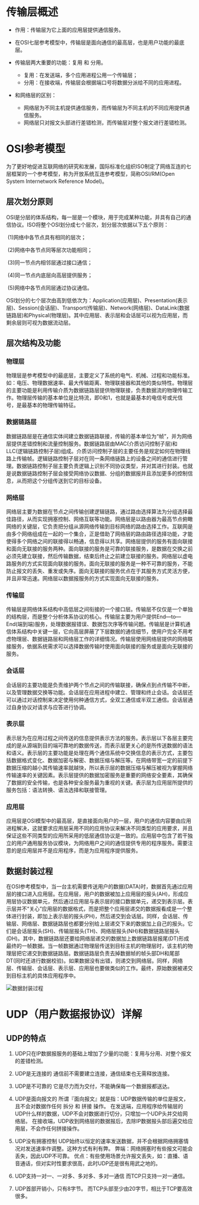 # 传输层概述

* 作用：传输层为它上面的应用层提供通信服务。

* 在OSI七层参考模型中，传输层是面向通信的最高层，也是用户功能的最底层。

* 传输层两大重要的功能：复用 和 分用。
  * 复用：在发送端，多个应用进程公用一个传输层；
  * 分用：在接收端，传输层会根据端口号将数据分派给不同的应用进程。
* 和网络层的区别：
  * 网络层为不同主机提供通信服务，而传输层为不同主机的不同应用提供通信服务。
  * 网络层只对报文头部进行差错检测，而传输层对整个报文进行差错检测。

# OSI参考模型

​		为了更好地促进互联网络的研究和发展，国际标准化组织ISO制定了网络互连的七层框架的一个参考模型，称为开放系统互连参考模型，简称OSI/RM(Open System Internetwork Reference Model)。

## 层次划分原则

​		OSI是分层的体系结构，每一层是一个模块，用于完成某种功能，并具有自己的通信协议。ISO将整个OSI划分成七个层次，划分层次依据以下五个原则：

​	(1)网络中各节点具有相同的层次；

​	(2)网络中各节点同等层次功能相同；

​	(3)同一节点内相邻层通过接口通信；

​	(4)同一节点内底层向高层提供服务；

​	(5)网络中各节点同层通过协议通信。

​		OSI划分的七个层次由高到低依次为：Application(应用层)、Presentation(表示层)、Session(会话层)、Transport(传输层)、Network(网络层)、DataLink(数据链路层)和Physical(物理层)。其中应用层、表示层和会话层可以视为应用层，而剩余层则可视为数据流动层。

## 层次结构及功能

### 物理层

​		物理层是参考模型中的最底层，主要定义了系统的电气、机械、过程和功能标准。如：电压、物理数据速率、最大传输距离、物理联接器和其他的类似特性。物理层的主要功能是利用传输介质为数据链路层提供物理联接，负责数据流的物理传输工作。物理层传输的基本单位是比特流，即0和1，也就是最基本的电信号或光信号，是最基本的物理传输特征。

### 数据链路层

​		数据链路层是在通信实体间建立数据链路联接，传输的基本单位为“帧”，并为网络层提供差错控制和流量控制服务。数据链路层由MAC(介质访问控制子层)和LLC(逻辑链路控制子层)组成。介质访问控制子层的主要任务是规定如何在物理线路上传输帧。逻辑链路控制子层对在同一条网络链路上的设备之间的通信进行管理。数据链路控制子层主要负责逻辑上识别不同协议类型，并对其进行封装。也就是说数据链路控制子层会接受网络协议数据、分组的数据报并且添加更多的控制信息，从而把这个分组传送到它的目标设备。

### 网络层

​		网络层主要为数据在节点之间传输创建逻辑链路，通过路由选择算法为分组选择最佳路径，从而实现拥塞控制、网络互联等功能。网络层是以路由器为最高节点俯瞰网络的关键层，它负责把分组从源网络传输到目标网络的路由选择工作。互联网是由多个网络组成在一起的一个集合，正是借助了网络层的路由路径选择功能，才能使得多个网络之间的联接得以畅通，信息得以共享。网络层提供的服务有面向联接和面向无联接的服务两种。面向联接的服务是可靠的联接服务，是数据在交换之前必须先建立联接，然后传输数据，结束后终止之前建立联接的服务。网络层以虚电路服务的方式实现面向联接的服务。面向无联接的服务是一种不可靠的服务，不能防止报文的丢失、重发或失序。面向无联接的服务优点在于其服务方式灵活方便，并且非常迅速。网络层以数据报服务的方式实现面向无联接的服务。

### 传输层

​		传输层是网络体系结构中高低层之间衔接的一个接口层。传输层不仅仅是一个单独的结构层，而是整个分析体系协议的核心。传输层主要为用户提供End—to—End(端到端)服务，处理数据报错误、数据包次序等传输问题。传输层是计算机通信体系结构中关键一层，它向高层屏蔽了下层数据的通信细节，使用户完全不用考虑物理层、数据链路层和网络层工作的详细情况。传输层使用网络层提供的网络联接服务，依据系统需求可以选择数据传输时使用面向联接的服务或是面向无联接的服务。

### 会话层

​		会话层的主要功能是负责维护两个节点之间的传输联接，确保点到点传输不中断，以及管理数据交换等功能。会话层在应用进程中建立、管理和终止会话。会话层还可以通过对话控制来决定使用何种通信方式，全双工通信或半双工通信。会话层通过自身协议对请求与应答进行协调。

### 表示层

​		表示层为在应用过程之间传送的信息提供表示方法的服务。表示层以下各层主要完成的是从源端到目的端可靠地的数据传送，而表示层更关心的是所传送数据的语法和语义。表示层的主要功能是处理在两个通信系统中交换信息的表示方式，主要包括数据格式变化、数据加密与解密、数据压缩与解压等。在网络带宽一定的前提下数据压缩的越小其传输速率就越快，所以表示层的数据压缩与解压被视为掌握网络传输速率的关键因素。表示层提供的数据加密服务是重要的网络安全要素，其确保了数据的安全传输，也是各种安全服务最为重视的关键。表示层为应用层所提供的服务包括：语法转换、语法选择和联接管理。

### 应用层

​		应用层是OSI模型中的最高层，是直接面向用户的一层，用户的通信内容要由应用进程解决，这就要求应用层采用不同的应用协议来解决不同类型的应用要求，并且保证这些不同类型的应用所采用的低层通信协议是一致的。应用层中包含了若干独立的用户通用服务协议模块，为网络用户之间的通信提供专用的程序服务。需要注意的是应用层并不是应用程序，而是为应用程序提供服务。

## 数据封装过程

​		在OSI参考模型中，当一台主机需要传送用户的数据(DATA)时，数据首先通过应用层的接口进入应用层。在应用层，用户的数据被加上应用层的报头(AH)，形成应用层协议数据单元，然后通过应用层与表示层的接口数据单元，递交到表示层。
​		表示层并不“关心”应用层的数据格式，而是把整个应用层递交的数据报看成是一个整体进行封装，即加上表示层的报头(PH)，然后递交到会话层。
​		同样，会话层、传输层、网络层、数据链路层也都要分别给上层递交下来的数据加上自己的报头。它们是会话层报头(SH)、传输层报头(TH)、网络层报头(NH)和数据链路层报头(DH)。其中，数据链路层还要给网络层递交的数据加上数据链路层报尾(DT)形成最终的一帧数据。
​		当一帧数据通过物理层传送到目标主机的物理层时，该主机的物理层把它递交到数据链路层。数据链路层负责去掉数据帧的帧头部DH和尾部DT(同时还进行数据校验)。如果数据没有出错，则递交到网络层。
​		同样，网络层、传输层、会话层、表示层、应用层也要做类似的工作。最终，原始数据被递交到目标主机的具体应用程序中。

![数据封装过程](https://bkimg.cdn.bcebos.com/pic/2f738bd4b31c8701a1dd8397287f9e2f0708ff53?x-bce-process=image/resize,m_lfit,w_640,limit_1/format,f_auto)

# UDP（用户数据报协议）详解

## UDP的特点

1. UDP只在IP数据报服务的基础上增加了少量的功能：复用与分用、对整个报文的差错检测。

2. UDP是无连接的
   通信前不需要建立连接，通信结束也无需释放连接。

3. UDP是不可靠的
   它是尽力而为交付，不能确保每一个数据报都送达。

4. UDP是面向报文的
   所谓『面向报文』就是指：UDP数据传输的单位是报文，且不会对数据作任何 拆分 和 拼接 操作。
   在发送端，应用程序给传输层的UDP什么样的数据，UDP不会对数据进行切分，只增加一个UDP头并交给网络层。
   在接收端，UDP收到网络层的数据报后，去除IP数据报头部后遍交给应用层，不会作任何拼接操作。

5. UDP没有拥塞控制
   UDP始终以恒定的速率发送数据，并不会根据网络拥塞情况对发送速率作调整。这种方式有利有弊。
   弊端：网络拥塞时有些报文可能会丢失，因此UDP不可靠。
   优点：有些使用场景允许报文丢失，如：直播、语音通话，但对实时性要求很高，此时UDP还是很有用武之地的。

6. UDP支持一对一、一对多、多对多、多对一通信
   而TCP只支持一对一通信。

7. UDP首部开销小，只有8字节。
   而TCP头部至少由20字节，相比于TCP要高效很多。